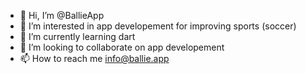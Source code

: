 - 👋 Hi, I’m @BallieApp
- 👀 I’m interested in app developement for improving sports (soccer)
- 🌱 I’m currently learning dart
- 💞️ I’m looking to collaborate on app developement 
- 📫 How to reach me info@ballie.app

<!---
BallieApp/BallieApp is a ✨ special ✨ repository because its `README.md` (this file) appears on your GitHub profile.
You can click the Preview link to take a look at your changes.
--->
